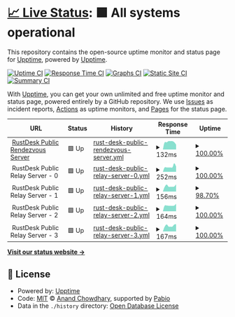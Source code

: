 # [📈 Live Status](https://upptime.github.io/upptime): <!--live status--> **🟩 All systems operational**

This repository contains the open-source uptime monitor and status page for [Upptime](https://upptime.js.org), powered by [Upptime](https://github.com/upptime/upptime).

[![Uptime CI](https://github.com/$OWNER/$REPO/workflows/Uptime%20CI/badge.svg)](https://github.com/$OWNER/$REPO/actions?query=workflow%3A%22Uptime+CI%22)
[![Response Time CI](https://github.com/$OWNER/$REPO/workflows/Response%20Time%20CI/badge.svg)](https://github.com/$OWNER/$REPO/actions?query=workflow%3A%22Response+Time+CI%22)
[![Graphs CI](https://github.com/$OWNER/$REPO/workflows/Graphs%20CI/badge.svg)](https://github.com/$OWNER/$REPO/actions?query=workflow%3A%22Graphs+CI%22)
[![Static Site CI](https://github.com/$OWNER/$REPO/workflows/Static%20Site%20CI/badge.svg)](https://github.com/$OWNER/$REPO/actions?query=workflow%3A%22Static+Site+CI%22)
[![Summary CI](https://github.com/$OWNER/$REPO/workflows/Summary%20CI/badge.svg)](https://github.com/$OWNER/$REPO/actions?query=workflow%3A%22Summary+CI%22)

With [Upptime](https://upptime.js.org), you can get your own unlimited and free uptime monitor and status page, powered entirely by a GitHub repository. We use [Issues](https://github.com/upptime/upptime/issues) as incident reports, [Actions](https://github.com/$OWNER/$REPO/actions) as uptime monitors, and [Pages](https://upptime.github.io/upptime) for the status page.

<!--start: status pages-->
<!-- This summary is generated by Upptime (https://github.com/upptime/upptime) -->
<!-- Do not edit this manually, your changes will be overwritten -->
<!-- prettier-ignore -->
| URL | Status | History | Response Time | Uptime |
| --- | ------ | ------- | ------------- | ------ |
| <img alt="" src="https://icons.duckduckgo.com/ip3/null.ico" height="13"> [RustDesk Public Rendezvous Server](rs-ny.rustdesk.com) | 🟩 Up | [rust-desk-public-rendezvous-server.yml](https://github.com/duandaxei/upptime/commits/HEAD/history/rust-desk-public-rendezvous-server.yml) | <details><summary><img alt="Response time graph" src="./graphs/rust-desk-public-rendezvous-server/response-time-week.png" height="20"> 132ms</summary><br><a href="https://duandaxei.github.io/upptime/history/rust-desk-public-rendezvous-server"><img alt="Response time 132" src="https://img.shields.io/endpoint?url=https%3A%2F%2Fraw.githubusercontent.com%2Fduandaxei%2Fupptime%2FHEAD%2Fapi%2Frust-desk-public-rendezvous-server%2Fresponse-time.json"></a><br><a href="https://duandaxei.github.io/upptime/history/rust-desk-public-rendezvous-server"><img alt="24-hour response time 133" src="https://img.shields.io/endpoint?url=https%3A%2F%2Fraw.githubusercontent.com%2Fduandaxei%2Fupptime%2FHEAD%2Fapi%2Frust-desk-public-rendezvous-server%2Fresponse-time-day.json"></a><br><a href="https://duandaxei.github.io/upptime/history/rust-desk-public-rendezvous-server"><img alt="7-day response time 132" src="https://img.shields.io/endpoint?url=https%3A%2F%2Fraw.githubusercontent.com%2Fduandaxei%2Fupptime%2FHEAD%2Fapi%2Frust-desk-public-rendezvous-server%2Fresponse-time-week.json"></a><br><a href="https://duandaxei.github.io/upptime/history/rust-desk-public-rendezvous-server"><img alt="30-day response time 132" src="https://img.shields.io/endpoint?url=https%3A%2F%2Fraw.githubusercontent.com%2Fduandaxei%2Fupptime%2FHEAD%2Fapi%2Frust-desk-public-rendezvous-server%2Fresponse-time-month.json"></a><br><a href="https://duandaxei.github.io/upptime/history/rust-desk-public-rendezvous-server"><img alt="1-year response time 132" src="https://img.shields.io/endpoint?url=https%3A%2F%2Fraw.githubusercontent.com%2Fduandaxei%2Fupptime%2FHEAD%2Fapi%2Frust-desk-public-rendezvous-server%2Fresponse-time-year.json"></a></details> | <details><summary><a href="https://duandaxei.github.io/upptime/history/rust-desk-public-rendezvous-server">100.00%</a></summary><a href="https://duandaxei.github.io/upptime/history/rust-desk-public-rendezvous-server"><img alt="All-time uptime 100.00%" src="https://img.shields.io/endpoint?url=https%3A%2F%2Fraw.githubusercontent.com%2Fduandaxei%2Fupptime%2FHEAD%2Fapi%2Frust-desk-public-rendezvous-server%2Fuptime.json"></a><br><a href="https://duandaxei.github.io/upptime/history/rust-desk-public-rendezvous-server"><img alt="24-hour uptime 100.00%" src="https://img.shields.io/endpoint?url=https%3A%2F%2Fraw.githubusercontent.com%2Fduandaxei%2Fupptime%2FHEAD%2Fapi%2Frust-desk-public-rendezvous-server%2Fuptime-day.json"></a><br><a href="https://duandaxei.github.io/upptime/history/rust-desk-public-rendezvous-server"><img alt="7-day uptime 100.00%" src="https://img.shields.io/endpoint?url=https%3A%2F%2Fraw.githubusercontent.com%2Fduandaxei%2Fupptime%2FHEAD%2Fapi%2Frust-desk-public-rendezvous-server%2Fuptime-week.json"></a><br><a href="https://duandaxei.github.io/upptime/history/rust-desk-public-rendezvous-server"><img alt="30-day uptime 100.00%" src="https://img.shields.io/endpoint?url=https%3A%2F%2Fraw.githubusercontent.com%2Fduandaxei%2Fupptime%2FHEAD%2Fapi%2Frust-desk-public-rendezvous-server%2Fuptime-month.json"></a><br><a href="https://duandaxei.github.io/upptime/history/rust-desk-public-rendezvous-server"><img alt="1-year uptime 100.00%" src="https://img.shields.io/endpoint?url=https%3A%2F%2Fraw.githubusercontent.com%2Fduandaxei%2Fupptime%2FHEAD%2Fapi%2Frust-desk-public-rendezvous-server%2Fuptime-year.json"></a></details>
| <img alt="" src="https://icons.duckduckgo.com/ip3/null.ico" height="13"> RustDesk Public Relay Server - 0 | 🟩 Up | [rust-desk-public-relay-server-0.yml](https://github.com/duandaxei/upptime/commits/HEAD/history/rust-desk-public-relay-server-0.yml) | <details><summary><img alt="Response time graph" src="./graphs/rust-desk-public-relay-server-0/response-time-week.png" height="20"> 252ms</summary><br><a href="https://duandaxei.github.io/upptime/history/rust-desk-public-relay-server-0"><img alt="Response time 252" src="https://img.shields.io/endpoint?url=https%3A%2F%2Fraw.githubusercontent.com%2Fduandaxei%2Fupptime%2FHEAD%2Fapi%2Frust-desk-public-relay-server-0%2Fresponse-time.json"></a><br><a href="https://duandaxei.github.io/upptime/history/rust-desk-public-relay-server-0"><img alt="24-hour response time 255" src="https://img.shields.io/endpoint?url=https%3A%2F%2Fraw.githubusercontent.com%2Fduandaxei%2Fupptime%2FHEAD%2Fapi%2Frust-desk-public-relay-server-0%2Fresponse-time-day.json"></a><br><a href="https://duandaxei.github.io/upptime/history/rust-desk-public-relay-server-0"><img alt="7-day response time 252" src="https://img.shields.io/endpoint?url=https%3A%2F%2Fraw.githubusercontent.com%2Fduandaxei%2Fupptime%2FHEAD%2Fapi%2Frust-desk-public-relay-server-0%2Fresponse-time-week.json"></a><br><a href="https://duandaxei.github.io/upptime/history/rust-desk-public-relay-server-0"><img alt="30-day response time 252" src="https://img.shields.io/endpoint?url=https%3A%2F%2Fraw.githubusercontent.com%2Fduandaxei%2Fupptime%2FHEAD%2Fapi%2Frust-desk-public-relay-server-0%2Fresponse-time-month.json"></a><br><a href="https://duandaxei.github.io/upptime/history/rust-desk-public-relay-server-0"><img alt="1-year response time 252" src="https://img.shields.io/endpoint?url=https%3A%2F%2Fraw.githubusercontent.com%2Fduandaxei%2Fupptime%2FHEAD%2Fapi%2Frust-desk-public-relay-server-0%2Fresponse-time-year.json"></a></details> | <details><summary><a href="https://duandaxei.github.io/upptime/history/rust-desk-public-relay-server-0">100.00%</a></summary><a href="https://duandaxei.github.io/upptime/history/rust-desk-public-relay-server-0"><img alt="All-time uptime 100.00%" src="https://img.shields.io/endpoint?url=https%3A%2F%2Fraw.githubusercontent.com%2Fduandaxei%2Fupptime%2FHEAD%2Fapi%2Frust-desk-public-relay-server-0%2Fuptime.json"></a><br><a href="https://duandaxei.github.io/upptime/history/rust-desk-public-relay-server-0"><img alt="24-hour uptime 100.00%" src="https://img.shields.io/endpoint?url=https%3A%2F%2Fraw.githubusercontent.com%2Fduandaxei%2Fupptime%2FHEAD%2Fapi%2Frust-desk-public-relay-server-0%2Fuptime-day.json"></a><br><a href="https://duandaxei.github.io/upptime/history/rust-desk-public-relay-server-0"><img alt="7-day uptime 100.00%" src="https://img.shields.io/endpoint?url=https%3A%2F%2Fraw.githubusercontent.com%2Fduandaxei%2Fupptime%2FHEAD%2Fapi%2Frust-desk-public-relay-server-0%2Fuptime-week.json"></a><br><a href="https://duandaxei.github.io/upptime/history/rust-desk-public-relay-server-0"><img alt="30-day uptime 100.00%" src="https://img.shields.io/endpoint?url=https%3A%2F%2Fraw.githubusercontent.com%2Fduandaxei%2Fupptime%2FHEAD%2Fapi%2Frust-desk-public-relay-server-0%2Fuptime-month.json"></a><br><a href="https://duandaxei.github.io/upptime/history/rust-desk-public-relay-server-0"><img alt="1-year uptime 100.00%" src="https://img.shields.io/endpoint?url=https%3A%2F%2Fraw.githubusercontent.com%2Fduandaxei%2Fupptime%2FHEAD%2Fapi%2Frust-desk-public-relay-server-0%2Fuptime-year.json"></a></details>
| <img alt="" src="https://icons.duckduckgo.com/ip3/null.ico" height="13"> RustDesk Public Relay Server - 1 | 🟩 Up | [rust-desk-public-relay-server-1.yml](https://github.com/duandaxei/upptime/commits/HEAD/history/rust-desk-public-relay-server-1.yml) | <details><summary><img alt="Response time graph" src="./graphs/rust-desk-public-relay-server-1/response-time-week.png" height="20"> 156ms</summary><br><a href="https://duandaxei.github.io/upptime/history/rust-desk-public-relay-server-1"><img alt="Response time 156" src="https://img.shields.io/endpoint?url=https%3A%2F%2Fraw.githubusercontent.com%2Fduandaxei%2Fupptime%2FHEAD%2Fapi%2Frust-desk-public-relay-server-1%2Fresponse-time.json"></a><br><a href="https://duandaxei.github.io/upptime/history/rust-desk-public-relay-server-1"><img alt="24-hour response time 158" src="https://img.shields.io/endpoint?url=https%3A%2F%2Fraw.githubusercontent.com%2Fduandaxei%2Fupptime%2FHEAD%2Fapi%2Frust-desk-public-relay-server-1%2Fresponse-time-day.json"></a><br><a href="https://duandaxei.github.io/upptime/history/rust-desk-public-relay-server-1"><img alt="7-day response time 156" src="https://img.shields.io/endpoint?url=https%3A%2F%2Fraw.githubusercontent.com%2Fduandaxei%2Fupptime%2FHEAD%2Fapi%2Frust-desk-public-relay-server-1%2Fresponse-time-week.json"></a><br><a href="https://duandaxei.github.io/upptime/history/rust-desk-public-relay-server-1"><img alt="30-day response time 156" src="https://img.shields.io/endpoint?url=https%3A%2F%2Fraw.githubusercontent.com%2Fduandaxei%2Fupptime%2FHEAD%2Fapi%2Frust-desk-public-relay-server-1%2Fresponse-time-month.json"></a><br><a href="https://duandaxei.github.io/upptime/history/rust-desk-public-relay-server-1"><img alt="1-year response time 156" src="https://img.shields.io/endpoint?url=https%3A%2F%2Fraw.githubusercontent.com%2Fduandaxei%2Fupptime%2FHEAD%2Fapi%2Frust-desk-public-relay-server-1%2Fresponse-time-year.json"></a></details> | <details><summary><a href="https://duandaxei.github.io/upptime/history/rust-desk-public-relay-server-1">98.70%</a></summary><a href="https://duandaxei.github.io/upptime/history/rust-desk-public-relay-server-1"><img alt="All-time uptime 98.70%" src="https://img.shields.io/endpoint?url=https%3A%2F%2Fraw.githubusercontent.com%2Fduandaxei%2Fupptime%2FHEAD%2Fapi%2Frust-desk-public-relay-server-1%2Fuptime.json"></a><br><a href="https://duandaxei.github.io/upptime/history/rust-desk-public-relay-server-1"><img alt="24-hour uptime 98.66%" src="https://img.shields.io/endpoint?url=https%3A%2F%2Fraw.githubusercontent.com%2Fduandaxei%2Fupptime%2FHEAD%2Fapi%2Frust-desk-public-relay-server-1%2Fuptime-day.json"></a><br><a href="https://duandaxei.github.io/upptime/history/rust-desk-public-relay-server-1"><img alt="7-day uptime 98.70%" src="https://img.shields.io/endpoint?url=https%3A%2F%2Fraw.githubusercontent.com%2Fduandaxei%2Fupptime%2FHEAD%2Fapi%2Frust-desk-public-relay-server-1%2Fuptime-week.json"></a><br><a href="https://duandaxei.github.io/upptime/history/rust-desk-public-relay-server-1"><img alt="30-day uptime 98.70%" src="https://img.shields.io/endpoint?url=https%3A%2F%2Fraw.githubusercontent.com%2Fduandaxei%2Fupptime%2FHEAD%2Fapi%2Frust-desk-public-relay-server-1%2Fuptime-month.json"></a><br><a href="https://duandaxei.github.io/upptime/history/rust-desk-public-relay-server-1"><img alt="1-year uptime 98.70%" src="https://img.shields.io/endpoint?url=https%3A%2F%2Fraw.githubusercontent.com%2Fduandaxei%2Fupptime%2FHEAD%2Fapi%2Frust-desk-public-relay-server-1%2Fuptime-year.json"></a></details>
| <img alt="" src="https://icons.duckduckgo.com/ip3/null.ico" height="13"> RustDesk Public Relay Server - 2 | 🟩 Up | [rust-desk-public-relay-server-2.yml](https://github.com/duandaxei/upptime/commits/HEAD/history/rust-desk-public-relay-server-2.yml) | <details><summary><img alt="Response time graph" src="./graphs/rust-desk-public-relay-server-2/response-time-week.png" height="20"> 164ms</summary><br><a href="https://duandaxei.github.io/upptime/history/rust-desk-public-relay-server-2"><img alt="Response time 164" src="https://img.shields.io/endpoint?url=https%3A%2F%2Fraw.githubusercontent.com%2Fduandaxei%2Fupptime%2FHEAD%2Fapi%2Frust-desk-public-relay-server-2%2Fresponse-time.json"></a><br><a href="https://duandaxei.github.io/upptime/history/rust-desk-public-relay-server-2"><img alt="24-hour response time 165" src="https://img.shields.io/endpoint?url=https%3A%2F%2Fraw.githubusercontent.com%2Fduandaxei%2Fupptime%2FHEAD%2Fapi%2Frust-desk-public-relay-server-2%2Fresponse-time-day.json"></a><br><a href="https://duandaxei.github.io/upptime/history/rust-desk-public-relay-server-2"><img alt="7-day response time 164" src="https://img.shields.io/endpoint?url=https%3A%2F%2Fraw.githubusercontent.com%2Fduandaxei%2Fupptime%2FHEAD%2Fapi%2Frust-desk-public-relay-server-2%2Fresponse-time-week.json"></a><br><a href="https://duandaxei.github.io/upptime/history/rust-desk-public-relay-server-2"><img alt="30-day response time 164" src="https://img.shields.io/endpoint?url=https%3A%2F%2Fraw.githubusercontent.com%2Fduandaxei%2Fupptime%2FHEAD%2Fapi%2Frust-desk-public-relay-server-2%2Fresponse-time-month.json"></a><br><a href="https://duandaxei.github.io/upptime/history/rust-desk-public-relay-server-2"><img alt="1-year response time 164" src="https://img.shields.io/endpoint?url=https%3A%2F%2Fraw.githubusercontent.com%2Fduandaxei%2Fupptime%2FHEAD%2Fapi%2Frust-desk-public-relay-server-2%2Fresponse-time-year.json"></a></details> | <details><summary><a href="https://duandaxei.github.io/upptime/history/rust-desk-public-relay-server-2">100.00%</a></summary><a href="https://duandaxei.github.io/upptime/history/rust-desk-public-relay-server-2"><img alt="All-time uptime 100.00%" src="https://img.shields.io/endpoint?url=https%3A%2F%2Fraw.githubusercontent.com%2Fduandaxei%2Fupptime%2FHEAD%2Fapi%2Frust-desk-public-relay-server-2%2Fuptime.json"></a><br><a href="https://duandaxei.github.io/upptime/history/rust-desk-public-relay-server-2"><img alt="24-hour uptime 100.00%" src="https://img.shields.io/endpoint?url=https%3A%2F%2Fraw.githubusercontent.com%2Fduandaxei%2Fupptime%2FHEAD%2Fapi%2Frust-desk-public-relay-server-2%2Fuptime-day.json"></a><br><a href="https://duandaxei.github.io/upptime/history/rust-desk-public-relay-server-2"><img alt="7-day uptime 100.00%" src="https://img.shields.io/endpoint?url=https%3A%2F%2Fraw.githubusercontent.com%2Fduandaxei%2Fupptime%2FHEAD%2Fapi%2Frust-desk-public-relay-server-2%2Fuptime-week.json"></a><br><a href="https://duandaxei.github.io/upptime/history/rust-desk-public-relay-server-2"><img alt="30-day uptime 100.00%" src="https://img.shields.io/endpoint?url=https%3A%2F%2Fraw.githubusercontent.com%2Fduandaxei%2Fupptime%2FHEAD%2Fapi%2Frust-desk-public-relay-server-2%2Fuptime-month.json"></a><br><a href="https://duandaxei.github.io/upptime/history/rust-desk-public-relay-server-2"><img alt="1-year uptime 100.00%" src="https://img.shields.io/endpoint?url=https%3A%2F%2Fraw.githubusercontent.com%2Fduandaxei%2Fupptime%2FHEAD%2Fapi%2Frust-desk-public-relay-server-2%2Fuptime-year.json"></a></details>
| <img alt="" src="https://icons.duckduckgo.com/ip3/null.ico" height="13"> RustDesk Public Relay Server - 3 | 🟩 Up | [rust-desk-public-relay-server-3.yml](https://github.com/duandaxei/upptime/commits/HEAD/history/rust-desk-public-relay-server-3.yml) | <details><summary><img alt="Response time graph" src="./graphs/rust-desk-public-relay-server-3/response-time-week.png" height="20"> 167ms</summary><br><a href="https://duandaxei.github.io/upptime/history/rust-desk-public-relay-server-3"><img alt="Response time 167" src="https://img.shields.io/endpoint?url=https%3A%2F%2Fraw.githubusercontent.com%2Fduandaxei%2Fupptime%2FHEAD%2Fapi%2Frust-desk-public-relay-server-3%2Fresponse-time.json"></a><br><a href="https://duandaxei.github.io/upptime/history/rust-desk-public-relay-server-3"><img alt="24-hour response time 171" src="https://img.shields.io/endpoint?url=https%3A%2F%2Fraw.githubusercontent.com%2Fduandaxei%2Fupptime%2FHEAD%2Fapi%2Frust-desk-public-relay-server-3%2Fresponse-time-day.json"></a><br><a href="https://duandaxei.github.io/upptime/history/rust-desk-public-relay-server-3"><img alt="7-day response time 167" src="https://img.shields.io/endpoint?url=https%3A%2F%2Fraw.githubusercontent.com%2Fduandaxei%2Fupptime%2FHEAD%2Fapi%2Frust-desk-public-relay-server-3%2Fresponse-time-week.json"></a><br><a href="https://duandaxei.github.io/upptime/history/rust-desk-public-relay-server-3"><img alt="30-day response time 167" src="https://img.shields.io/endpoint?url=https%3A%2F%2Fraw.githubusercontent.com%2Fduandaxei%2Fupptime%2FHEAD%2Fapi%2Frust-desk-public-relay-server-3%2Fresponse-time-month.json"></a><br><a href="https://duandaxei.github.io/upptime/history/rust-desk-public-relay-server-3"><img alt="1-year response time 167" src="https://img.shields.io/endpoint?url=https%3A%2F%2Fraw.githubusercontent.com%2Fduandaxei%2Fupptime%2FHEAD%2Fapi%2Frust-desk-public-relay-server-3%2Fresponse-time-year.json"></a></details> | <details><summary><a href="https://duandaxei.github.io/upptime/history/rust-desk-public-relay-server-3">100.00%</a></summary><a href="https://duandaxei.github.io/upptime/history/rust-desk-public-relay-server-3"><img alt="All-time uptime 100.00%" src="https://img.shields.io/endpoint?url=https%3A%2F%2Fraw.githubusercontent.com%2Fduandaxei%2Fupptime%2FHEAD%2Fapi%2Frust-desk-public-relay-server-3%2Fuptime.json"></a><br><a href="https://duandaxei.github.io/upptime/history/rust-desk-public-relay-server-3"><img alt="24-hour uptime 100.00%" src="https://img.shields.io/endpoint?url=https%3A%2F%2Fraw.githubusercontent.com%2Fduandaxei%2Fupptime%2FHEAD%2Fapi%2Frust-desk-public-relay-server-3%2Fuptime-day.json"></a><br><a href="https://duandaxei.github.io/upptime/history/rust-desk-public-relay-server-3"><img alt="7-day uptime 100.00%" src="https://img.shields.io/endpoint?url=https%3A%2F%2Fraw.githubusercontent.com%2Fduandaxei%2Fupptime%2FHEAD%2Fapi%2Frust-desk-public-relay-server-3%2Fuptime-week.json"></a><br><a href="https://duandaxei.github.io/upptime/history/rust-desk-public-relay-server-3"><img alt="30-day uptime 100.00%" src="https://img.shields.io/endpoint?url=https%3A%2F%2Fraw.githubusercontent.com%2Fduandaxei%2Fupptime%2FHEAD%2Fapi%2Frust-desk-public-relay-server-3%2Fuptime-month.json"></a><br><a href="https://duandaxei.github.io/upptime/history/rust-desk-public-relay-server-3"><img alt="1-year uptime 100.00%" src="https://img.shields.io/endpoint?url=https%3A%2F%2Fraw.githubusercontent.com%2Fduandaxei%2Fupptime%2FHEAD%2Fapi%2Frust-desk-public-relay-server-3%2Fuptime-year.json"></a></details>

<!--end: status pages-->

[**Visit our status website →**](https://upptime.github.io/upptime)

## 📄 License

- Powered by: [Upptime](https://github.com/upptime/upptime)
- Code: [MIT](./LICENSE) © [Anand Chowdhary](https://anandchowdhary.com), supported by [Pabio](https://pabio.com)
- Data in the `./history` directory: [Open Database License](https://opendatacommons.org/licenses/odbl/1-0/)
